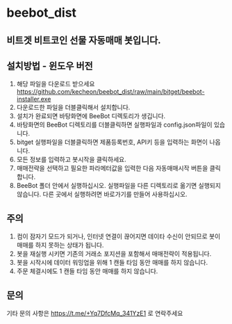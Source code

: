 # beebot_dist
## 비트겟 비트코인 선물 자동매매 봇입니다.
## 설치방법 - 윈도우 버전
1. 해당 파일을 다운로드 받으세요 https://github.com/kecheon/beebot_dist/raw/main/bitget/beebot-installer.exe
2. 다운로드한 파일을 더블클릭해서 설치합니다.
3. 설치가 완료되면 바탕화면에 BeeBot 디렉토리가 생깁니다.
4. 바탕화면의 BeeBot 디렉토리를 더블클릭하면 실행파일과 config.json파일이 있습니다.
5. bitget 실행파일을 더블클릭하면 제품등록번호, API키 등을 입력하는 화면이 나옵니다.
6. 모든 정보를 입력하고 봇시작을 클릭하세요.
7. 매매전략을 선택하고 필요한 파라메터값을 입력한 다음 자동매매시작 버튼을 클릭합니다.
8. BeeBot 폴더 안에서 실행하십시오. 실행파일을 다른 디렉토리로 옮기면 실행되지 않습니다. 다른 곳에서 실행하려면 바로가기를 만들어 사용하십시오.

## 주의
1. 컴이 잠자기 모드가 되거나, 인터넷 연결이 끊어지면 데이타 수신이 안되므로 봇이 매매를 하지 못하는 상태가 됩니다.
2. 봇을 재실행 시키면 기존의 거래소 포지션을 포함해서 매매전략이 적용됩니다.
3. 봇을 시작시에 데이터 워밍업을 위해 1 캔들 타임 동안 매매를 하지 않습니다.
4. 주문 체결시에도 1 캔들 타임 동안 매매를 하지 않습니다.

## 문의
기타 문의 사항은 https://t.me/+Yq7DfcMq_341YzE1 로 연락주세요
